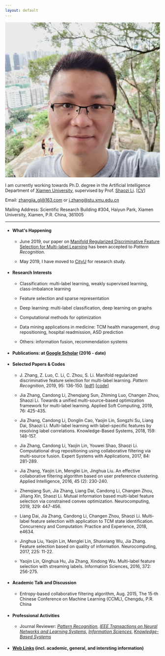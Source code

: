 ```yaml
---
layout: default
---
```


<img class="profile-picture" src="jiazhang.jpg">

I am currently working towards Ph.D. degree in the Artificial Intelligence Department of [Xiamen University](https://www.xmu.edu.cn/), supervised by Prof. [Shaozi Li](http://imt.xmu.edu.cn/szdw.html). [[CV](resume.pdf)]

Email: [zhangjia_gl@163.com](mailto:zhangjia_gl@163.com) or [j.zhang@stu.xmu.edu.cn](mailto:j.zhang@stu.xmu.edu.cn)

Mailing Address: Scientific Research Building #304, Haiyun Park, Xiamen University, Xiamen, P.R. China, 361005

---

* #### What's Happening

    * June 2019, our paper on [Manifold Regularized Discriminative Feature Selection for Multi-label Learning](https://www.sciencedirect.com/science/article/pii/S0031320319302341) has been accepted to *Pattern Recognition*.

    * May 2019, I have moved to [CityU](https://www.cityu.edu.hk/) for research study.

* #### Research Interests

    * Classification: multi-label learning, weakly supervised learning, class-imbalance learning

    * Feature selection and sparse representation

    * Deep learning: multi-label classification, deep learning on graphs 
    
    * Computational methods for optimization
    
    * Data mining applications in medicine: TCM health management, drug repositioning, hospital readmission, ASD prediction

    * Others: information fusion, recommendation systems

* #### Publications: at [Google Scholar](https://scholar.google.com.hk/citations?user=yBaTk-gAAAAJ&hl=en) (2016 - date)

* #### Selected Papers & Codes

   * J. Zhang, Z. Luo, C. Li, C. Zhou, S. Li. Manifold regularized discriminative feature selection for multi-label learning. *Pattern Recognition*, 2019, 95: 136-150. [[pdf](1-s2.0-S0031320319302341-main.pdf)] [[code](MDFS-master.zip)]

 	* Jia Zhang, Candong Li, Zhenqiang Sun, Zhiming Luo, Changen Zhou, Shaozi Li. Towards a unified multi-source-based optimization framework for multi-label learning. Applied Soft Computing, 2019, 76: 425-435.
   
 	* Jia Zhang, Candong Li, Donglin Cao, Yaojin Lin, Songzhi Su, Liang Dai, Shaozi Li. Multi-label learning with label-specific features by resolving label correlations. Knowledge-Based Systems, 2018, 159: 148-157.
   
 	* Jia Zhang, Candong Li, Yaojin Lin, Youwei Shao, Shaozi Li. Computational drug repositioning using collaborative filtering via multi-source fusion. Expert Systems with Applications, 2017, 84: 281-289.
   
 	* Jia Zhang, Yaojin Lin, Menglei Lin, Jinghua Liu. An effective collaborative filtering algorithm based on user preference clustering. Applied Intelligence, 2016, 45 (2): 230-240.
   
 	* Zhenqiang Sun, Jia Zhang, Liang Dai, Candong Li, Changen Zhou, Jiliang Xin, Shaozi Li. Mutual information based multi-label feature selection via constrained convex optimization. Neurocomputing, 2019, 329: 447-456.
   
 	* Liang Dai, Jia Zhang, Candong Li, Changen Zhou, Shaozi Li. Multi‐label feature selection with application to TCM state identification. Concurrency and Computation: Practice and Experience, 2018, e4634.
   
 	* Jinghua Liu, Yaojin Lin, Menglei Lin, Shunxiang Wu, Jia Zhang. Feature selection based on quality of information. Neurocomputing, 2017, 225: 11-22.
   
 	* Yaojin Lin, Qinghua Hu, Jia Zhang, Xindong Wu. Multi-label feature selection with streaming labels. Information Sciences, 2016, 372: 256-275.

* #### Academic Talk and Discussion

    * Entropy-based collaborative filtering algorithm, Aug. 2015, The 15-th Chinese Conference on Machine Learning (CCML), Chengdu, P.R. China

* #### Professional Activities

    * Journal Reviewer: [*Pattern Recognition*](https://www.journals.elsevier.com/pattern-recognition/), [*IEEE Transactions on Neural Networks and Learning Systems*](https://mc.manuscriptcentral.com/tnnls), [*Information Sciences*](https://www.journals.elsevier.com/information-sciences), [*Knowledge-Based Systems*](https://www.journals.elsevier.com/knowledge-based-systems)

* #### [Web Links](links) (incl. academic, general, and intersting information)
